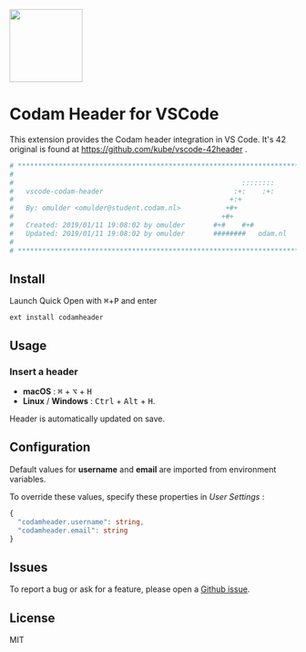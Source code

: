 <img
  src="https://raw.githubusercontent.com/oscarmulder/vscode-codam-header/master/codam.png" 
  width=128>

# Codam Header for VSCode
      
This extension provides the Codam header integration in VS Code. It's 42 original is found at https://github.com/kube/vscode-42header .

```bash
# ************************************************************************** #
#                                                                            #
#                                                        ::::::::            #
#   vscode-codam-header                                :+:    :+:            #
#                                                     +:+                    #
#   By: omulder <omulder@student.codam.nl>           +#+                     #
#                                                   +#+                      #
#   Created: 2019/01/11 19:08:02 by omulder       #+#    #+#                 #
#   Updated: 2019/01/11 19:08:02 by omulder       ########   odam.nl         #
#                                                                            #
# ************************************************************************** #
```

## Install

Launch Quick Open with <kbd>⌘</kbd>+<kbd>P</kbd> and enter
```
ext install codamheader
```

## Usage

### Insert a header
 - **macOS** : <kbd>⌘</kbd> + <kbd>⌥</kbd> + <kbd>H</kbd>
 - **Linux** / **Windows** : <kbd>Ctrl</kbd> + <kbd>Alt</kbd> + <kbd>H</kbd>.

Header is automatically updated on save.


## Configuration

Default values for **username** and **email** are imported from environment variables.

To override these values, specify these properties in *User Settings* :

```ts
{
  "codamheader.username": string,
  "codamheader.email": string
}
```


## Issues

To report a bug or ask for a feature, please open a [Github issue](https://github.com/kube/vscode-42header/issues).


## License

MIT
